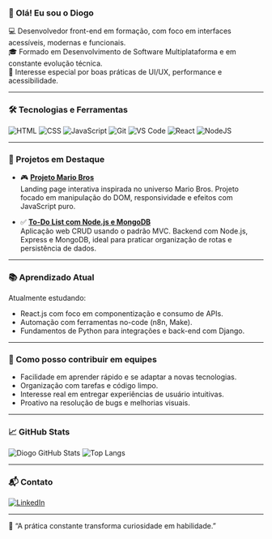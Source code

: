 <!--
  TITLE: Diogo Castro | Desenvolvedor Front-end
  DESCRIPTION: Portfólio de projetos, habilidades e informações de contato de Diogo Castro, desenvolvedor front-end focado em JavaScript, React e acessibilidade.
-->

### 👋 Olá! Eu sou o Diogo

💻 Desenvolvedor front-end em formação, com foco em interfaces acessíveis, modernas e funcionais.  
🎓 Formado em Desenvolvimento de Software Multiplataforma e em constante evolução técnica.  
🎯 Interesse especial por boas práticas de UI/UX, performance e acessibilidade.

---

### 🛠️ Tecnologias e Ferramentas

![HTML](https://img.shields.io/badge/-HTML5-E34F26?style=flat&logo=html5&logoColor=white)
![CSS](https://img.shields.io/badge/-CSS3-1572B6?style=flat&logo=css3)
![JavaScript](https://img.shields.io/badge/-JavaScript-F7DF1E?style=flat&logo=javascript&logoColor=black)
![Git](https://img.shields.io/badge/-Git-F05032?style=flat&logo=git)
![VS Code](https://img.shields.io/badge/-VS%20Code-007ACC?style=flat&logo=visual-studio-code)
![React](https://img.shields.io/badge/React-20232A?style=for-the-badge&logo=react&logoColor=61DAFB)
![NodeJS](https://img.shields.io/badge/Node%20js-339933?style=for-the-badge&logo=nodedotjs&logoColor=white)

---

### 📌 Projetos em Destaque

- 🎮 **[Projeto Mario Bros](https://github.com/diogoscastro/projeto-mario-bros)**  
  Landing page interativa inspirada no universo Mario Bros. Projeto focado em manipulação do DOM, responsividade e efeitos com JavaScript puro.

- ✅ **[To-Do List com Node.js e MongoDB](https://github.com/diogoscastro/to-do-list-mvc-node-mongo)**  
  Aplicação web CRUD usando o padrão MVC. Backend com Node.js, Express e MongoDB, ideal para praticar organização de rotas e persistência de dados.

---

### 📚 Aprendizado Atual

Atualmente estudando:

- React.js com foco em componentização e consumo de APIs.  
- Automação com ferramentas no-code (n8n, Make).  
- Fundamentos de Python para integrações e back-end com Django.

---

### 🤝 Como posso contribuir em equipes

- Facilidade em aprender rápido e se adaptar a novas tecnologias.  
- Organização com tarefas e código limpo.  
- Interesse real em entregar experiências de usuário intuitivas.  
- Proativo na resolução de bugs e melhorias visuais.

---

### 📈 GitHub Stats

![Diogo GitHub Stats](https://github-readme-stats.vercel.app/api?username=diogoscastro&show_icons=true&theme=tokyonight)
![Top Langs](https://github-readme-stats.vercel.app/api/top-langs/?username=diogoscastro&layout=compact&theme=tokyonight)

---

### 📬 Contato

[![LinkedIn](https://img.shields.io/badge/-LinkedIn-0A66C2?style=flat&logo=linkedin&logoColor=white)](https://www.linkedin.com/in/diogo-castro-0012b448/)  

---

🧠 “A prática constante transforma curiosidade em habilidade.”
